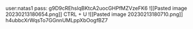 user:natas1
pass: g9D9cREhslqBKtcA2uocGHPfMZVzeFK6
![[Pasted image 20230213180654.png]]
CTRL + U
![[Pasted image 20230213180710.png]]
h4ubbcXrWqsTo7GGnnUMLppXbOogfBZ7